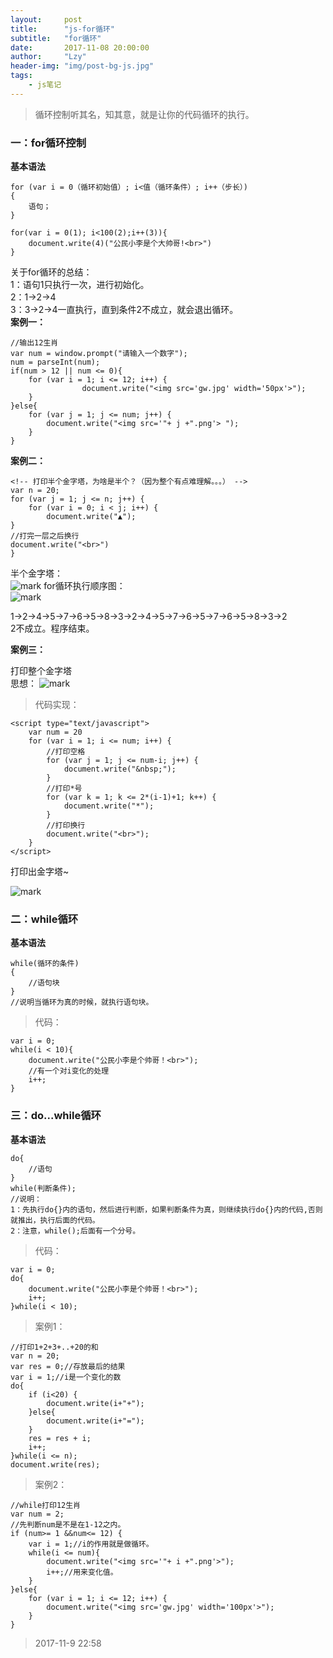 ```yaml
---
layout:     post
title:      "js-for循环"
subtitle:   "for循环"
date:       2017-11-08 20:00:00
author:     "Lzy"
header-img: "img/post-bg-js.jpg"
tags:
    - js笔记
---
```


>循环控制听其名，知其意，就是让你的代码循环的执行。   

### 一：for循环控制  
**基本语法**
```
for (var i = 0（循环初始值）; i<值（循环条件）; i++（步长）)  
{  
    语句；  
}  
```

```
for(var i = 0(1); i<100(2);i++(3)){  
	document.write(4)("公民小李是个大帅哥!<br>")  
}  
```
关于for循环的总结：  
1：语句1只执行一次，进行初始化。  
2：1->2->4  
3：3->2->4一直执行，直到条件2不成立，就会退出循环。  
**案例一：**  

```
//输出12生肖  
var num = window.prompt("请输入一个数字");  
num = parseInt(num);  
if(num > 12 || num <= 0){  
	for (var i = 1; i <= 12; i++) {  
				document.write("<img src='gw.jpg' width='50px'>");  
	}  
}else{  
	for (var j = 1; j <= num; j++) {  
		document.write("<img src='"+ j +".png'> ");  
	}  
}  

```
**案例二：**

```
<!-- 打印半个金字塔，为啥是半个？（因为整个有点难理解。。。） -->
var n = 20;
for (var j = 1; j <= n; j++) {
	for (var i = 0; i < j; i++) {
		document.write("▲");
}
//打完一层之后换行
document.write("<br>")
}
```
半个金字塔：   
![mark](http://oyy6ppgxt.bkt.clouddn.com/blog/171109/b1i4KKGiJ4.png?imageslim)
for循环执行顺序图：  
![mark](http://oyy6ppgxt.bkt.clouddn.com/blog/171108/mE4Did57ej.png?imageslim)
  
  1->2->4->5->7->6->5->8->3->2->4->5->7->6->5->7->6->5->8->3->2  
  2不成立。程序结束。

**案例三：**
  
打印整个金字塔  
思想：
![mark](http://oyy6ppgxt.bkt.clouddn.com/blog/171109/fbc36ECBJ5.png?imageslim)
  
>代码实现：
```
<script type="text/javascript">
	var num = 20
	for (var i = 1; i <= num; i++) {
		//打印空格
		for (var j = 1; j <= num-i; j++) {
			document.write("&nbsp;");
		}
		//打印*号
		for (var k = 1; k <= 2*(i-1)+1; k++) {
			document.write("*");
		}
		//打印换行
		document.write("<br>");
	}
</script>
```
打印出金字塔~  

![mark](http://oyy6ppgxt.bkt.clouddn.com/blog/171109/6LHGhaf2FB.png?imageslim)


### 二：while循环  
**基本语法**

```
while(循环的条件)
{
    //语句块
}
//说明当循环为真的时候，就执行语句块。
```
>代码：  

```
var i = 0;
while(i < 10){
	document.write("公民小李是个帅哥！<br>");
	//有一个对i变化的处理
	i++;
}
```
### 三：do...while循环
**基本语法**

```
do{
    //语句
}
while(判断条件);
//说明：
1：先执行do{}内的语句，然后进行判断，如果判断条件为真，则继续执行do{}内的代码,否则就推出，执行后面的代码。  
2：注意，while();后面有一个分号。

```
>代码：
```
var i = 0;
do{
	document.write("公民小李是个帅哥！<br>");
	i++;
}while(i < 10);
```
>案例1：

```
//打印1+2+3+..+20的和
var n = 20;
var res = 0;//存放最后的结果
var i = 1;//i是一个变化的数
do{
	if (i<20) {
		document.write(i+"+");
	}else{
		document.write(i+"=");
	}
	res = res + i;
	i++;
}while(i <= n);
document.write(res);
```
>案例2：

```
//while打印12生肖
var num = 2;
//先判断num是不是在1-12之内。
if (num>= 1 &&num<= 12) {
	var i = 1;//i的作用就是做循环。
	while(i <= num){
		document.write("<img src='"+ i +".png'>");
		i++;//用来变化值。
	}
}else{
	for (var i = 1; i <= 12; i++) {
		document.write("<img src='gw.jpg' width='100px'>");
	}			
}
```
>2017-11-9 22:58




